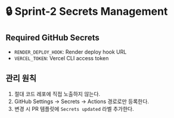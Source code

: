 # 🔒 Sprint-2 Secrets Management

## Required GitHub Secrets
- `RENDER_DEPLOY_HOOK`: Render deploy hook URL
- `VERCEL_TOKEN`: Vercel CLI access token

## 관리 원칙
1. 절대 코드 레포에 직접 노출하지 않는다.
2. GitHub Settings → Secrets → Actions 경로로만 등록한다.
3. 변경 시 PR 템플릿에 `Secrets updated` 라벨 추가한다.

